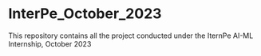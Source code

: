 # InterPe_October_2023
This repository contains all the project conducted under the IternPe AI-ML Internship, October 2023
